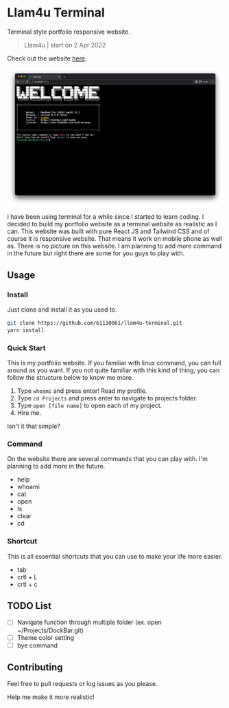 # Llam4u Terminal

Terminal style portfolio responsive website.

> Llam4u | start on 2 Apr 2022

Check out the website [here](https://61130061.github.io/llam4u-terminal/).

![Llam4u Terminal](./docs/screen_shot.png)

I have been using terminal for a while since I started to learn coding.
I decided to build my portfolio website as a terminal website as realistic as I can.
This website was built with pure React JS and Tailwind CSS and of course it is responsive website.
That means it work on mobile phone as well as.
There is no picture on this website.
I am planning to add more command in the future but right there are some for you guys to play with.


## Usage

### Install
Just clone and install it as you used to.
```bash
git clone https://github.com/61130061/llam4u-terminal.git
yarn install
```

### Quick Start
This is my portfolio website.
If you familiar with linux command, you can full around as you want.
If you not quite familiar with this kind of thing, you can follow the structure below to know me more.
1. Type ``whoami`` and press enter! Read my profile.
2. Type ``cd Projects``  and press enter to navigate to projects folder.
3. Type ``open [file name]`` to open each of my project.
4. Hire me.

Isn't it that simple?

### Command
On the website there are several commands that you can play with.
I'm planning to add more in the future.
- help
- whoami
- cat
- open
- ls
- clear
- cd

### Shortcut
This is all essential shortcuts that you can use to make your life more easier.
- tab
- crtl + L
- crtl + c

## TODO List
- [ ] Navigate function through multiple folder (ex. open ~/Projects/DockBar.git)
- [ ] Theme color setting
- [ ] bye command

## Contributing
Feel free to pull requests or log issues as you please.

Help me make it more realistic!
